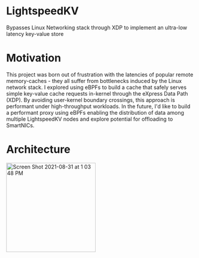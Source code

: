 # LightspeedKV
Bypasses Linux Networking stack through XDP to implement an ultra-low latency key-value store

# Motivation
This project was born out of frustration with the latencies of popular remote memory-caches - they all suffer from bottlenecks induced by the Linux network stack. I explored using eBPFs to build a cache that safely serves simple key-value cache requests in-kernel through the eXpress Data Path (XDP). By avoiding user-kernel boundary crossings, this approach is performant under high-throughput workloads. In the future, I'd like to build a performant proxy using eBPFs enabling the distribution of data among multiple LightspeedKV nodes and explore potential for offloading to SmartNICs.

# Architecture
<img width="239" alt="Screen Shot 2021-08-31 at 1 03 48 PM" src="https://user-images.githubusercontent.com/26693584/131568477-f3bb0b9f-0ec9-4bc3-974a-def185cb5f0c.png">

